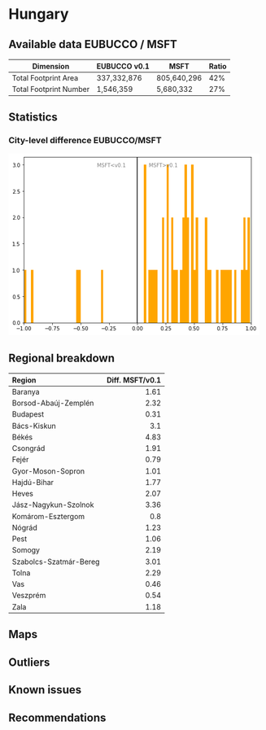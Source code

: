 
# Hungary
## Available data EUBUCCO / MSFT

| Dimension    | EUBUCCO v0.1 | MSFT | Ratio |
| -------- | ------- | ------- | ------- |
|Total Footprint Area|337,332,876|805,640,296|42%|
|Total Footprint Number|1,546,359|5,680,332|27%|


## Statistics

### City-level difference EUBUCCO/MSFT 
 ![City-level difference EUBUCCO/MSFT](../imgs/city_diff/hungary_city_diff.png)

## Regional breakdown

| Region                 |   Diff. MSFT/v0.1 |
|:-----------------------|------------------:|
| Baranya                |              1.61 |
| Borsod-Abaúj-Zemplén   |              2.32 |
| Budapest               |              0.31 |
| Bács-Kiskun            |              3.1  |
| Békés                  |              4.83 |
| Csongrád               |              1.91 |
| Fejér                  |              0.79 |
| Gyor-Moson-Sopron      |              1.01 |
| Hajdú-Bihar            |              1.77 |
| Heves                  |              2.07 |
| Jász-Nagykun-Szolnok   |              3.36 |
| Komárom-Esztergom      |              0.8  |
| Nógrád                 |              1.23 |
| Pest                   |              1.06 |
| Somogy                 |              2.19 |
| Szabolcs-Szatmár-Bereg |              3.01 |
| Tolna                  |              2.29 |
| Vas                    |              0.46 |
| Veszprém               |              0.54 |
| Zala                   |              1.18 |

## Maps
## Outliers
## Known issues
## Recommendations
